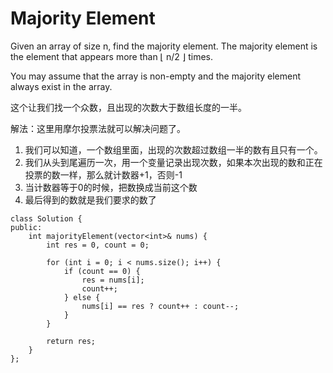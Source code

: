 Majority Element
=========
Given an array of size n, find the majority element. The majority element is the element that appears more than ⌊ n/2 ⌋ times.

You may assume that the array is non-empty and the majority element always exist in the array.

这个让我们找一个众数，且出现的次数大于数组长度的一半。

解法：这里用摩尔投票法就可以解决问题了。

1. 我们可以知道，一个数组里面，出现的次数超过数组一半的数有且只有一个。
1. 我们从头到尾遍历一次，用一个变量记录出现次数，如果本次出现的数和正在投票的数一样，那么就计数器+1，否则-1
1. 当计数器等于0的时候，把数换成当前这个数
1. 最后得到的数就是我们要求的数了

```
class Solution {
public:
    int majorityElement(vector<int>& nums) {
        int res = 0, count = 0;

        for (int i = 0; i < nums.size(); i++) {
            if (count == 0) {
                res = nums[i];
                count++;
            } else {
                nums[i] == res ? count++ : count--;
            }
        }

        return res;
    }
};
```
